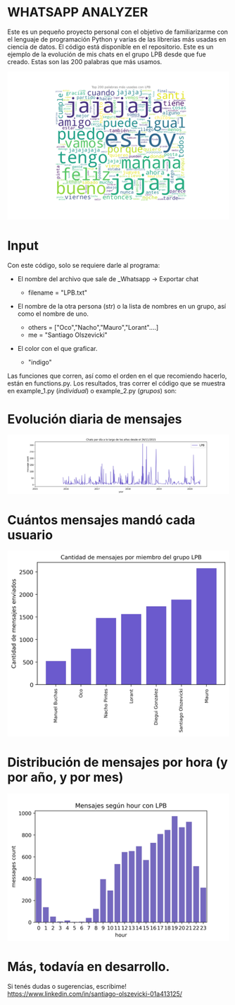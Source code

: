 # WHATSAPP ANALYZER

Este es un pequeño proyecto personal con el objetivo de familiarizarme con el lenguaje de programación Python y varias de las librerías más usadas en ciencia de datos. El código está disponible en el repositorio. Este es un ejemplo de la evolución de mis chats en el grupo LPB desde que fue creado. Estas son las 200 palabras que más usamos. 


![](wordcloud_plot_LPB.jpg)


# Input 
Con este código, solo se requiere darle al programa:

* El nombre del archivo que sale de _Whatsapp -> Exportar chat
    * filename = "LPB.txt"
* El nombre de la otra persona (str) o la lista de nombres en un grupo, así como el nombre de uno.
    * others = ["Oco","Nacho","Mauro","Lorant"....]
    * me = "Santiago Olszevicki"

* El color con el que graficar. 
  * "indigo"

Las funciones que corren, así como el orden en el que recomiendo hacerlo, están en functions.py. 
Los resultados, tras correr el código que se muestra en example_1.py (_individual_) o example_2.py (_grupos_) son:

# Evolución diaria de mensajes 

![](daily_plot_LPB.jpg)


# Cuántos mensajes mandó cada usuario

![](msj_count_plot_LPB.jpg)

# Distribución de mensajes por hora (y por año, y por mes)

![](hour_count_plot_LPB.jpg)

# Más, todavía en desarrollo.

Si tenés dudas o sugerencias, escribime! 
https://www.linkedin.com/in/santiago-olszevicki-01a413125/



